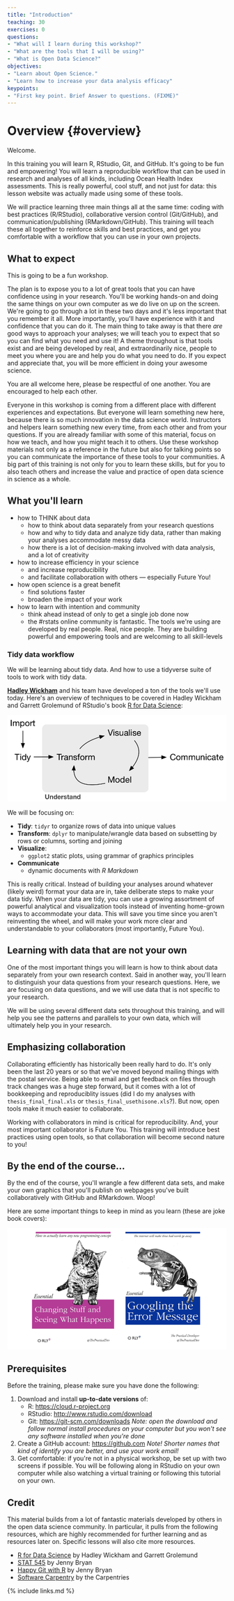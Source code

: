 ```yaml
---
title: "Introduction"
teaching: 30
exercises: 0
questions:
- "What will I learn during this workshop?"
- "What are the tools that I will be using?"
- "What is Open Data Science?"
objectives:
- "Learn about Open Science."
- "Learn how to increase your data analysis efficacy"
keypoints:
- "First key point. Brief Answer to questions. (FIXME)"
---
```

# Overview {#overview}

Welcome. 

In this training you will learn R, RStudio, Git, and GitHub. It's going to be fun and empowering! You will learn a reproducible workflow that can be used in research and analyses of all kinds, including Ocean Health Index assessments. This is really powerful, cool stuff, and not just for data: this lesson website was actually made using some of these tools.

We will practice learning three main things all at the same time: coding with best practices (R/RStudio), collaborative version control (Git/GitHub), and communication/publishing (RMarkdown/GitHub). This training will teach these all together to reinforce skills and best practices, and get you comfortable with a workflow that you can use in your own projects. 

## What to expect

This is going to be a fun workshop. 

The plan is to expose you to a lot of great tools that you can have confidence using in your research. You'll be working hands-on and doing the same things on your own computer as we do live on up on the screen. We're going to go through a lot in these two days and it's less important that you remember it all. More importantly, you'll have experience with it and confidence that you can do it. The main thing to take away is that there *are* good ways to approach your analyses; we will teach you to expect that so you can find what you need and use it! A theme throughout is that tools exist and are being developed by real, and extraordinarily nice, people to meet you where you are and help you do what you need to do. If you expect and appreciate that, you will be more efficient in doing your awesome science.

You are all welcome here, please be respectful of one another. You are encouraged to help each other. 

Everyone in this workshop is coming from a different place with different experiences and expectations. But everyone will learn something new here, because there is so much innovation in the data science world. Instructors and helpers learn something new every time, from each other and from your questions. If you are already familiar with some of this material, focus on how we teach, and how you might teach it to others. Use these workshop materials not only as a reference in the future but also for talking points so you can communicate the importance of these tools to your communities. A big part of this training is not only for you to learn these skills, but for you to also teach others and increase the value and practice of open data science in science as a whole. 

## What you'll learn

- how to THINK about data 
    - how to think about data separately from your research questions
    - how and why to tidy data and analyze tidy data, rather than making your analyses accommodate messy data
    - how there is a lot of decision-making involved with data analysis, and a lot of creativity
- how to increase efficiency in your science
    - and increase reproducibility
    - and facilitate collaboration with others — especially Future You!
- how open science is a great benefit
    - find solutions faster
    - broaden the impact of your work
- how to learn with intention and community
    - think ahead instead of only to get a single job done now
    - the #rstats online community is fantastic. The tools we're using are developed by real people. Real, nice people. They are building powerful and empowering tools and are welcoming to all skill-levels


### Tidy data workflow

We will be learning about tidy data. And how to use a tidyverse suite of tools to work with tidy data.

[**Hadley Wickham**](http://hadley.nz/) and his team have developed a ton of the tools we'll use today. 
Here's an overview of techniques to be covered in Hadley Wickham and Garrett Grolemund of RStudio's book [R for Data Science](http://r4ds.had.co.nz/):

![](../img/r4ds_data-science.png)

We will be focusing on: 

- **Tidy**: `tidyr` to organize rows of data into unique values
- **Transform**: `dplyr` to manipulate/wrangle data based on subsetting by rows or columns, sorting and joining
- **Visualize**: 
    - `ggplot2` static plots, using grammar of graphics principles
- **Communicate**
    - dynamic documents with *R Markdown*
    
    
This is really critical. Instead of building your analyses around whatever (likely weird) format your data are in, take deliberate steps to make your data tidy. When your data are tidy, you can use a growing assortment of powerful analytical and visualization tools instead of inventing home-grown ways to accommodate your data. This will save you time since you aren't reinventing the wheel, and will make your work more clear and understandable to your collaborators (most importantly, Future You). 

    
## Learning with data that are not your own

One of the most important things you will learn is how to think about data separately from your own research context. Said in another way, you'll learn to distinguish your data questions from your research questions. Here, we are focusing on data questions, and we will use data that is not specific to your research.

We will be using several different data sets throughout this training, and will help you see the patterns and parallels to your own data, which will ultimately help you in your research.

## Emphasizing collaboration

Collaborating efficiently has historically been really hard to do. It's only been the last 20 years or so that we've moved beyond mailing things with the postal service. Being able to email and get feedback on files through track changes was a huge step forward, but it comes with a lot of bookkeeping and reproduciblity issues (did I do my analyses with `thesis_final_final.xls` or `thesis_final_usethisone.xls`?). But now, open tools make it much easier to collaborate. 

Working with collaborators in mind is critical for reproducibility. And, your most important collaborator is Future You. This training will introduce best practices using open tools, so that collaboration will become second nature to you!

## By the end of the course...

By the end of the course, you'll wrangle a few different data sets, and make your own graphics that you'll publish on webpages you've built collaboratively with GitHub and RMarkdown. Woop!

Here are some important things to keep in mind as you learn (these are joke book covers): 

![](../img/practical_dev_both.png)

## Prerequisites

Before the training, please make sure you have done the following: 

1. Download and install **up-to-date versions** of:
    - R: https://cloud.r-project.org
    - RStudio: http://www.rstudio.com/download 
    - Git: https://git-scm.com/downloads *Note: open the download and follow normal install procedures on your computer but you won't see any software installed when you're done*
1. Create a GitHub account: https://github.com *Note! Shorter names that kind of identify you are better, and use your work email!*
1. Get comfortable: if you're not in a physical workshop, be set up with two screens if possible. You will be following along in RStudio on your own computer while also watching a virtual training or following this tutorial on your own.

<!---
## Motivation 


More often than not, there are more than one way to do things. I'm going to focus mostly on what I have ended up using day-to-day; I try to incorporate better practices as I come upon them but that's not always the case. RStudio has some built-in redundancy too that I'll try to show you so that you can approach things in different ways and ease in.

- based on literature: best and good enough practices
- also based on our team's experience of how to do better science in less time




## Collaboration

Everything we learn today is to going to help you collaborate with your most important collaborator — YOU. Science is collaborative, starting with Future You, your current collaborators, and anyone wanting to build off your science later on. 

## Reproducibility

- record of your analyses. 
- rerun them!
- modify them, maybe change a threshold, try a different coefficient, etc, maybe today
- modify them, make a new figure, in 6 months! 

## Mindset

New but will become increasingly familiar. We’ll start you off with some momentum, like if you were going to learn to ride a bike or ...

Expect that there is a way to do what you want to do

- stop confounding data science with your science. Expect that someone has had your problem before or done what you want to do. 


If you plan to program mostly in one particular language on a single platform (such as Mac or Windows), you might try an integrated development environment (IDE). IDEs integrate text editing, syntax highlighting, version control, help, build tools, and debugging in one interface, simplifying development. 

http://r-bio.github.io/intro-git-rstudio/

## Data science is a discipline

It has theories, methods, and tools. 

Tidyverse and Hadley’s graphic. Tidy data.

Going to teach you how to think differently, get into some of the theory but in the context of hands-on work.


--->


## Credit

This material builds from a lot of fantastic materials developed by others in the open data science community. In particular, it pulls from the following resources, which are highly recommended for further learning and as resources later on. Specific lessons will also cite more resources.

- [R for Data Science](http://r4ds.had.co.nz/) by Hadley Wickham and Garrett Grolemund
- [STAT 545](http://stat545.com/) by Jenny Bryan
- [Happy Git with R](http://happygitwithr.com) by Jenny Bryan
- [Software Carpentry](https://software-carpentry.org/lessons/) by the Carpentries


{% include links.md %}

